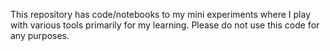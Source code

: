 This repository has code/notebooks to my mini experiments where I play with various tools primarily for my learning. Please do not use this code for any purposes.
